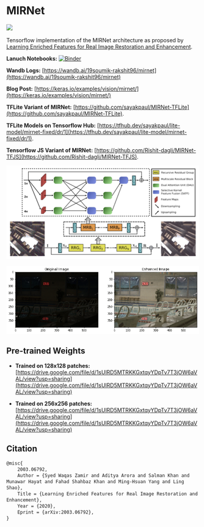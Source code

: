 # MIRNet

[![](https://static.streamlit.io/badges/streamlit_badge_black_white.svg)](https://share.streamlit.io/soumik12345/mirnet/app.py)

Tensorflow implementation of the MIRNet architecture as proposed by [Learning Enriched Features for Real Image
Restoration and Enhancement](https://arxiv.org/pdf/2003.06792v2.pdf).

**Lanuch Notebooks:** [![Binder](https://mybinder.org/badge_logo.svg)](https://mybinder.org/v2/gh/soumik12345/MIRNet/HEAD)

**Wandb Logs:** [https://wandb.ai/19soumik-rakshit96/mirnet](https://wandb.ai/19soumik-rakshit96/mirnet)

**Blog Post:** [https://keras.io/examples/vision/mirnet/](https://keras.io/examples/vision/mirnet/)

**TFLite Variant of MIRNet:** [https://github.com/sayakpaul/MIRNet-TFLite](https://github.com/sayakpaul/MIRNet-TFLite).

**TFLite Models on Tensorflow Hub:** [https://tfhub.dev/sayakpaul/lite-model/mirnet-fixed/dr/1](https://tfhub.dev/sayakpaul/lite-model/mirnet-fixed/dr/1).

**Tensorflow JS Variant of MIRNet:** [https://github.com/Rishit-dagli/MIRNet-TFJS](https://github.com/Rishit-dagli/MIRNet-TFJS).

![](./assets/mirnet_architecture.png)

![](./assets/lol_results.gif)

## Pre-trained Weights

- **Trained on 128x128 patches:** [https://drive.google.com/file/d/1sUlRD5MTRKKGxtqyYDpTv7T3jOW6aVAL/view?usp=sharing](https://drive.google.com/file/d/1sUlRD5MTRKKGxtqyYDpTv7T3jOW6aVAL/view?usp=sharing)

- **Trained on 256x256 patches:** [https://drive.google.com/file/d/1sUlRD5MTRKKGxtqyYDpTv7T3jOW6aVAL/view?usp=sharing](https://drive.google.com/file/d/1sUlRD5MTRKKGxtqyYDpTv7T3jOW6aVAL/view?usp=sharing)

## Citation

```
@misc{
    2003.06792,
    Author = {Syed Waqas Zamir and Aditya Arora and Salman Khan and Munawar Hayat and Fahad Shahbaz Khan and Ming-Hsuan Yang and Ling Shao},
    Title = {Learning Enriched Features for Real Image Restoration and Enhancement},
    Year = {2020},
    Eprint = {arXiv:2003.06792},
}
```
